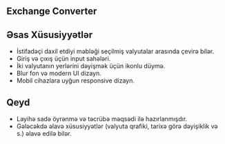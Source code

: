 ## Exchange Converter

## Əsas Xüsusiyyətlər

- İstifadəçi daxil etdiyi məbləği seçilmiş valyutalar arasında çevirə bilər.
- Giriş və çıxış üçün input sahələri.
- İki valyutanın yerlərini dəyişmək üçün ikonlu düymə.
- Blur fon və modern UI dizayn.
- Mobil cihazlara uyğun responsive dizayn.

## Qeyd

- Layihə sadə öyrənmə və təcrübə məqsədi ilə hazırlanmışdır.
- Gələcəkdə əlavə xüsusiyyətlər (valyuta qrafiki, tarixə görə dəyişiklik və s.) əlavə edilə bilər.
